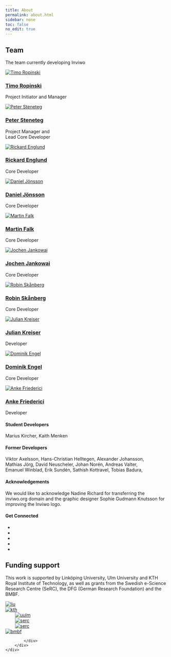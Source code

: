 ```yaml
---
title: About
permalink: about.html
sidebar: none
toc: false
no_edit: true
---
```


<section id="team" class="contact section has-pattern">
    <div class="container">
        <h2 class="title text-center">Team</h2>
        <p class="intro text-center">The team currently developing Inviwo</p>
            <div class="row flexme">
                <div id="dev1" class="item  col">
                    <div class="profile">
                        <a class="no_icon" target="_blank" rel="noopener noreferrer" href="https://www.uni-ulm.de/en/in/mi/institute/mi-mitarbeiter/timo-ropinski/">
                            <div class="image-container">
                                <div class="image-overlay"></div>
                                <img class="img-responsive" src="images/people/timo_ropinski.png" alt="Timo Ropinski" />
                            </div>
                            <!--//image-container-->
                            <h3 class="title">Timo Ropinski</h3>
                        </a>
                        <p>Project Initiator and Manager</p>
                    </div>
                    <!--//profile-->
                </div>
                <!--//item-->
                <div id="dev2" class="item col">
                    <div class="profile">
                        <a class="no_icon" target="_blank" rel="noopener noreferrer" href="http://scivis.itn.liu.se/members/peter-steneteg">
                            <div class="image-container">
                                <div class="image-overlay"></div>
                                <img class="img-responsive" src="images/people/peter_steneteg.png" alt="Peter Steneteg" />
                            </div>
                            <!--//image-container-->
                            <h3 class="title">Peter Steneteg</h3>
                        </a>
                        <p>Project Manager and <br>Lead Core Developer</p>
                    </div>
                    <!--//profile-->
                </div>
                <!--//item-->
                <div id="dev3" class="item col">
                    <div class="profile">
                        <a class="no_icon" target="_blank" rel="noopener noreferrer" href="http://scivis.itn.liu.se/members/rickard-englund">
                            <div class="image-container">
                                <div class="image-overlay"></div>
                                <img class="img-responsive" src="images/people/rickard_englund.png" alt="Rickard Englund" />
                            </div>
                            <!--//image-container-->
                            <h3 class="title">Rickard Englund</h3>
                        </a>
                        <p>Core Developer</p>
                    </div>
                    <!--//profile-->
                </div>
                <!--//item-->
                <div id="dev4" class="item col">
                    <div class="profile">
                        <a class="no_icon" target="_blank" rel="noopener noreferrer" href="http://scivis.itn.liu.se/members/daniel-jonsson">
                            <div class="image-container">
                                <div class="image-overlay"></div>
                                <img class="img-responsive" src="images/people/daniel_jonsson.png" alt="Daniel Jönsson" />
                            </div>
                            <!--//image-container-->
                            <h3 class="title">Daniel Jönsson</h3>
                        </a>
                        <p>Core Developer</p>
                    </div>
                    <!--//profile-->
                </div>
                <!--//item-->
                <div id="dev5" class="item col">
                    <div class="profile">
                        <a class="no_icon" target="_blank" rel="noopener noreferrer" href="http://scivis.itn.liu.se/members/martin-falk">
                            <div class="image-container">
                                <div class="image-overlay"></div>
                                <img class="img-responsive" src="images/people/martin_falk.png" alt="Martin Falk" />
                            </div>
                            <!--//image-container-->
                            <h3 class="title">Martin Falk</h3>
                        </a>
                        <p>Core Developer</p>
                    </div>
                    <!--//profile-->
                </div>
                <!--//item-->
                <div id="dev6" class="item col">
                    <div class="profile">
                        <a class="no_icon" target="_blank" rel="noopener noreferrer" href="http://scivis.itn.liu.se/members/jochen-jankowai">
                            <div class="image-container">
                                <div class="image-overlay"></div>
                                <img class="img-responsive" src="images/people/jochen_jankowai.png" alt="Jochen Jankowai" />
                            </div>
                            <!--//image-container-->
                            <h3 class="title">Jochen Jankowai</h3>
                        </a>
                        <p>Core Developer</p>
                    </div>
                    <!--//profile-->
                </div>
                <!--//item-->
                <div id="dev7" class="item col">
                    <div class="profile">
                        <a class="no_icon" target="_blank" rel="noopener noreferrer" href="http://scivis.itn.liu.se/members/robin-sklnberg">
                            <div class="image-container">
                                <div class="image-overlay"></div>
                                <img class="img-responsive" src="images/people/robin_skanberg.png" alt="Robin Skånberg" />
                            </div>
                            <!--//image-container-->
                            <h3 class="title">Robin Skånberg</h3>
                        </a>
                        <p>Core Developer</p>
                    </div>
                    <!--//profile-->
                </div>
                <!--//item-->
                <div id="dev8" class="item col">
                    <div class="profile">
                        <a class="no_icon" target="_blank" rel="noopener noreferrer" href="https://www.uni-ulm.de/in/mi/institut/mi-mitarbeiter/julian-kreiser/">
                            <div class="image-container">
                                <div class="image-overlay"></div>
                                <img class="img-responsive" src="images/people/julian_kreiser.png" alt="Julian Kreiser" />
                            </div>
                            <!--//image-container-->
                            <h3 class="title">Julian Kreiser</h3>
                        </a>
                        <p>Developer</p>
                    </div>
                    <!--//profile-->
                </div>
                <!--//item-->
                <div id="dev9" class="item col">
                    <div class="profile">
                        <a class="no_icon" target="_blank" rel="noopener noreferrer" href="https://www.uni-ulm.de/in/mi/institut/mi-mitarbeiter/dominik-engel/">
                            <div class="image-container">
                                <div class="image-overlay"></div>
                                <img class="img-responsive" src="images/people/dominik_engel.png" alt="Dominik Engel" />
                            </div>
                            <!--//image-container-->
                            <h3 class="title">Dominik Engel</h3>
                        </a>
                        <p>Core Developer</p>
                    </div>
                    <!--//profile-->
                </div>
                <!--//item-->
                <div id="dev10" class="item col">
                    <div class="profile">
                        <a class="no_icon" target="_blank" rel="noopener noreferrer" href="https://www.kth.se/profile/ankef/">
                            <div class="image-container">
                                <div class="image-overlay"></div>
                                <img class="img-responsive" src="images/people/anke_friederici.png" alt="Anke Friederici" />
                            </div>
                            <!--//image-container-->
                            <h3 class="title">Anke Friederici</h3>
                        </a>
                        <p>Developer</p>
                    </div>
                    <!--//profile-->
                </div>
                <!--//item-->
            </div>
        <!--//row-->
    </div>
    <!--//container-->
    <div class="container">
        <div class="contact-inner">
            <div class="clearfix"></div>
            <div class="info text-center">
                <h4 class="sub-title">Student Developers</h4>
                <p>Marius&nbsp;Kircher, Kaith&nbsp;Menken</p>
                <h4 class="sub-title">Former Developers</h4>
                <p>Viktor&nbsp;Axelsson, Hans-Christian&nbsp;Helltegen, Alexander&nbsp;Johansson, Mathias&nbsp;Jörg, David&nbsp;Neuscheler, Johan&nbsp;Norén, Andreas&nbsp;Valter, Emanuel&nbsp;Winblad, Erik&nbsp;Sundén, Sathish&nbsp;Kottravel, Tobias&nbsp;Badura,</p>
                <h4 class="sub-title">Acknowledgements</h4>
                <p>We would like to acknowledge Nadine Richard for transferring the inviwo.org domain and the graphic designer Sophie Gudmann Knutsson for improving the Inviwo logo.</p>
            </div>
            <!--//info-->
        </div>
        <!--//contact-inner-->
    </div>
    <!--//container-->
    <div class="container">
        <div class="contact-inner">
            <div class="clearfix"></div>
            <div class="info text-center social-bar">
                <h4 class="sub-title">Get Connected</h4>
                <ul class="social-icons list-inline">
                    <li><a class="no_icon" href="https://twitter.com/inviwo_org" target="_blank"><i class="fab fa-twitter"></i></a></li>
                    <li><a class="no_icon" href="https://www.facebook.com/inviwo" target="_blank"><i class="fab fa-facebook-f"></i></a></li>
                    <li><a class="no_icon" href="https://www.youtube.com/channel/UCsxhwNEcoqQtGkuMaA-L2IQ" target="_blank"><i class="fab fa-youtube"></i></a></li>
                    <li><a class="no_icon" href="https://join.slack.com/t/inviwo/shared_invite/enQtNTc2Nzc2NDQwNzIxLTRiMWM1ZWJiYjljZjkwNWE3OTk3MzYxODZlMDUyMzRmZjUzMzBiZjVhNTM3NWUyNzU1MjI4OWJjMzdkODViMzM"><i class="fab fa-slack"></i></a></li>
                    <li><a class="no_icon" href="https://github.com/inviwo/inviwo" target="_blank"><i class="fab fa-github"></i></a></li>
                </ul>
            </div>
            <!--//info-->
        </div>
        <!--//contact-inner-->
    </div>
    <!--//container-->
</section>
<section id="funding" class="funding section">
    <div class="container">
        <div class="funding-inner">
            <h2 class="title text-center">Funding support</h2>
            <p>This work is supported by Linköping University, Ulm University and KTH Royal Institute of Technology, as well as grants from the Swedish e-Science Research Centre (SeRC), the DFG (German Research Foundation) and the BMBF.</p>
            <div class="row flexfunding">
                <div class="item col">
                    <a class="no_icon" target="_blank" rel="noopener noreferrer" href="https://liu.se/en">
                        <img class="media-object" src="images/sponsors/liu-600x400.png" alt="liu">
                    </a>
                </div>
                <div class="item col">
                    <a class="no_icon" target="_blank" rel="noopener noreferrer" href="https://www.kth.se/en">
                        <img class="media-object" src="images/sponsors/kth-600x400.png" alt="kth">
                    </a>
                </div>
                <div class="item col">
                    <a class="no_icon" target="_blank" rel="noopener noreferrer" href="https://www.uni-ulm.de/en/">
                            <img class="media-object" style="padding-left: 30px; padding-right: 30px;" src="images/sponsors/uulm-600x400.png" alt="uulm">
                        </a>
                </div>
                <div class="item col">
                    <a class="no_icon" target="_blank" rel="noopener noreferrer" href="https://e-science.se/">
                        <img class="media-object" style="padding-left: 30px; padding-right: 30px;" src="images/sponsors/serc-600x400.png" alt="serc">
                    </a>
                </div>
                <div class="item col">
                    <a class="no_icon" target="_blank" rel="noopener noreferrer" href="https://www.dfg.de/en/index.jsp">
                        <img class="media-object" style="padding-left: 30px; padding-right: 30px;" src="images/sponsors/dfg-600x400.png" alt="serc">
                    </a>
                </div>
                <div class="item col">
                    <a class="no_icon" target="_blank" rel="noopener noreferrer" href="https://www.bmbf.de/">
                        <img class="media-object" src="images/sponsors/bmbf.png" alt="bmbf">
                    </a>
                </div>

            </div>
        </div>
    </div>
</section>
